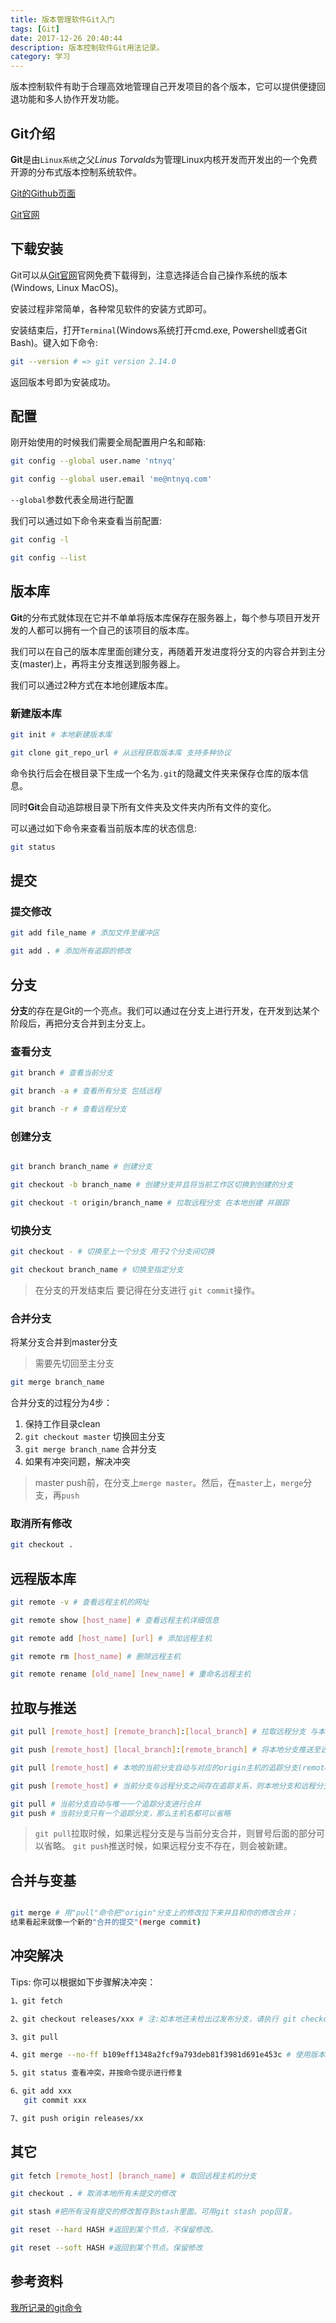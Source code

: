 ```yaml
---
title: 版本管理软件Git入门
tags: [Git]
date: 2017-12-26 20:40:44
description: 版本控制软件Git用法记录。
category: 学习
---
```


版本控制软件有助于合理高效地管理自己开发项目的各个版本，它可以提供便捷回退功能和多人协作开发功能。
<!-- more -->

## Git介绍

**Git**是由`Linux系统`之父*Linus Torvalds*为管理Linux内核开发而开发出的一个免费开源的分布式版本控制系统软件。

[Git的Github页面](https://github.com/git)

[Git官网](https://git-scm.com/)

## 下载安装

Git可以从[Git官网](https://git-scm.com/)官网免费下载得到，注意选择适合自己操作系统的版本(Windows, Linux MacOS)。

安装过程非常简单，各种常见软件的安装方式即可。

安装结束后，打开`Terminal`(Windows系统打开cmd.exe, Powershell或者Git Bash)。键入如下命令:

``` bash
git --version # => git version 2.14.0
```

返回版本号即为安装成功。

## 配置

刚开始使用的时候我们需要全局配置用户名和邮箱:

``` bash
git config --global user.name 'ntnyq'

git config --global user.email 'me@ntnyq.com'
```

`--global`参数代表全局进行配置

我们可以通过如下命令来查看当前配置:

``` bash
git config -l

git config --list
```

## 版本库

**Git**的分布式就体现在它并不单单将版本库保存在服务器上，每个参与项目开发开发的人都可以拥有一个自己的该项目的版本库。

我们可以在自己的版本库里面创建分支，再随着开发进度将分支的内容合并到主分支(master)上，再将主分支推送到服务器上。

我们可以通过2种方式在本地创建版本库。

### 新建版本库

``` bash
git init # 本地新建版本库

git clone git_repo_url # 从远程获取版本库 支持多种协议
```

命令执行后会在根目录下生成一个名为`.git`的隐藏文件夹来保存仓库的版本信息。

同时**Git**会自动追踪根目录下所有文件夹及文件夹内所有文件的变化。

可以通过如下命令来查看当前版本库的状态信息:

``` bash
git status
```

## 提交

### 提交修改

``` bash
git add file_name # 添加文件至缓冲区

git add . # 添加所有追踪的修改
```


## 分支

**分支**的存在是Git的一个亮点。我们可以通过在分支上进行开发，在开发到达某个阶段后，再把分支合并到主分支上。

### 查看分支

``` bash
git branch # 查看当前分支

git branch -a # 查看所有分支 包括远程

git branch -r # 查看远程分支
```

### 创建分支

``` bash

git branch branch_name # 创建分支

git checkout -b branch_name # 创建分支并且将当前工作区切换到创建的分支

git checkout -t origin/branch_name # 拉取远程分支 在本地创建 并跟踪
```

### 切换分支

``` bash
git checkout - # 切换至上一个分支 用于2个分支间切换

git checkout branch_name # 切换至指定分支
```

> 在分支的开发结束后 要记得在分支进行 `git commit`操作。

### 合并分支

将某分支合并到master分支

> 需要先切回至主分支

``` bash
git merge branch_name
```


合并分支的过程分为4步：

1. 保持工作目录clean
2. `git checkout master` 切换回主分支
3. `git merge branch_name` 合并分支
4. 如果有冲突问题，解决冲突

> master push前，在分支上`merge master`。然后，在`master`上，`merge`分支，再`push`

### 取消所有修改

``` bash
git checkout .
```

## 远程版本库

``` bash
git remote -v # 查看远程主机的网址

git remote show [host_name] # 查看远程主机详细信息

git remote add [host_name] [url] # 添加远程主机

git remote rm [host_name] # 删除远程主机

git remote rename [old_name] [new_name] # 重命名远程主机
```

## 拉取与推送

``` bash
git pull [remote_host] [remote_branch]:[local_branch] # 拉取远程分支 与本地分支合并

git push [remote_host] [local_branch]:[remote_branch] # 将本地分支推送至远程主机

git pull [remote_host] # 本地的当前分支自动与对应的origin主机的追踪分支(remote-tracking branch)进行合并。

git push [remote_host] # 当前分支与远程分支之间存在追踪关系，则本地分支和远程分支都可以省略

git pull # 当前分支自动与唯一一个追踪分支进行合并
git push # 当前分支只有一个追踪分支，那么主机名都可以省略
```

> `git pull`拉取时候，如果远程分支是与当前分支合并，则冒号后面的部分可以省略。
> `git push`推送时候，如果远程分支不存在，则会被新建。

## 合并与变基

``` bash

git merge # 用"pull"命令把"origin"分支上的修改拉下来并且和你的修改合并；
结果看起来就像一个新的"合并的提交"(merge commit)
```


## 冲突解决

Tips: 你可以根据如下步骤解决冲突：

``` bash
1、git fetch

2、git checkout releases/xxx # 注:如本地还未检出过发布分支，请执行 git checkout -b releases/xxx origin/releases/xxx

3、git pull

4、git merge --no-ff b109eff1348a2fcf9a793deb81f3981d691e453c # 使用版本号合并,将出现的冲突一一解决

5、git status 查看冲突，并按命令提示进行修复

6、git add xxx
   git commit xxx

7、git push origin releases/xx
```

## 其它

``` bash
git fetch [remote_host] [branch_name] # 取回远程主机的分支

git checkout . # 取消本地所有未提交的修改

git stash #把所有没有提交的修改暂存到stash里面。可用git stash pop回复。

git reset --hard HASH #返回到某个节点，不保留修改。

git reset --soft HASH #返回到某个节点。保留修改
```

## 参考资料

[我所记录的git命令](http://www.cnblogs.com/fanfan259/p/4810517.html)
